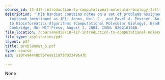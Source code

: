 ```yaml
---
course_id: 18-417-introduction-to-computational-molecular-biology-fall-2004
description: 'This handout contains notes on a set of problems assigned from the course
  textbook (mentioned as JP): Jones, Neil C., and Pavel A. Pevzner. An Introduction
  to Bioinformatics Algorithms (Computational Molecular Biology), Bradford Books.
  Cambridge, MA: MIT Press, August 1, 2004. ISBN: 0262101068.'
file_location: /coursemedia/18-417-introduction-to-computational-molecular-biology-fall-2004/a10fe94448b55fe6811073d92349547b_problemset_5.pdf
file_type: application/pdf
layout: pdf
title: problemset_5.pdf
type: course
uid: a10fe94448b55fe6811073d92349547b

---
```

None